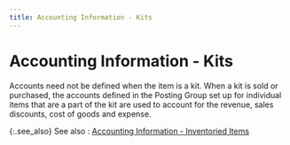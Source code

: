 ```yaml
---
title: Accounting Information - Kits
---
```


# Accounting Information - Kits


Accounts need not be defined when the item is a kit. When a kit is sold  or purchased, the accounts defined in the Posting Group set up for individual  items that are a part of the kit are used to account for the revenue,  sales discounts, cost of goods and expense.


{:.see_also}
See also
: [Accounting  Information - Inventoried Items]({{site.mi_baseurl}}/item-profile-details/accounting-information/accounting_information_regular_items.html)
